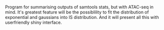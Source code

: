 Program for summarising outputs of samtools stats, but with ATAC-seq in mind.
It's greatest feature will be the possiblility to fit the distribution of
exponential and gaussians into IS distribution. And it will present all this
with userfriendly shiny interface.

